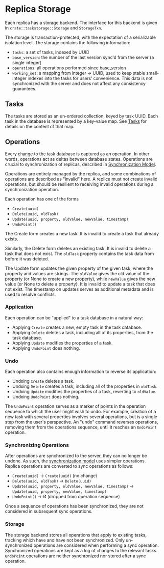 # Replica Storage

Each replica has a storage backend.
The interface for this backend is given in `crate::taskstorage::Storage` and `StorageTxn`.

The storage is transaction-protected, with the expectation of a serializable isolation level.
The storage contains the following information:

- `tasks`: a set of tasks, indexed by UUID
- `base_version`: the number of the last version sync'd from the server (a single integer)
- `operations`: all operations performed since base_version
- `working_set`: a mapping from integer -> UUID, used to keep stable small-integer indexes into the tasks for users' convenience.  This data is not synchronized with the server and does not affect any consistency guarantees.

## Tasks

The tasks are stored as an un-ordered collection, keyed by task UUID.
Each task in the database is represented by a key-value map.
See [Tasks](./tasks.md) for details on the content of that map.

## Operations

Every change to the task database is captured as an operation.
In other words, operations act as deltas between database states.
Operations are crucial to synchronization of replicas, described in [Synchronization Model](./sync-model.md).

Operations are entirely managed by the replica, and some combinations of operations are described as "invalid" here.
A replica must not create invalid operations, but should be resilient to receiving invalid operations during a synchronization operation.

Each operation has one of the forms 

 * `Create(uuid)`
 * `Delete(uuid, oldTask)`
 * `Update(uuid, property, oldValue, newValue, timestamp)`
 * `UndoPoint()`

The Create form creates a new task.
It is invalid to create a task that already exists.

Similarly, the Delete form deletes an existing task.
It is invalid to delete a task that does not exist.
The `oldTask` property contains the task data from before it was deleted.

The Update form updates the given property of the given task, where the property and values are strings.
The `oldValue` gives the old value of the property (or None to create a new property), while `newValue` gives the new value (or None to delete a property).
It is invalid to update a task that does not exist.
The timestamp on updates serves as additional metadata and is used to resolve conflicts.

### Application

Each operation can be "applied" to a task database in a natural way:

 * Applying `Create` creates a new, empty task in the task database.
 * Applying `Delete` deletes a task, including all of its properties, from the task database.
 * Applying `Update` modifies the properties of a task.
 * Applying `UndoPoint` does nothing.

### Undo

Each operation also contains enough information to reverse its application:

 * Undoing `Create` deletes a task.
 * Undoing `Delete` creates a task, including all of the properties in `oldTask`.
 * Undoing `Update` modifies the properties of a task, reverting to `oldValue`.
 * Undoing `UndoPoint` does nothing.

The `UndoPoint` operation serves as a marker of points in the operation sequence to which the user might wish to undo.
For example, creation of a new task with several properties involves several operations, but is a single step from the user's perspective.
An "undo" command reverses operations, removing them from the operations sequence, until it reaches an `UndoPoint` operation.

### Synchronizing Operations

After operations are synchronized to the server, they can no longer be undone.
As such, the [synchronization model](./sync-model.md) uses simpler operations.
Replica operations are converted to sync operations as follows:

 * `Create(uuid)` -> `Create(uuid)` (no change)
 * `Delete(uuid, oldTask)` -> `Delete(uuid)`
 * `Update(uuid, property, oldValue, newValue, timestamp)` -> `Update(uuid, property, newValue, timestamp)`
 * `UndoPoint()` -> Ø (dropped from operation sequence)

Once a sequence of operations has been synchronized, they are not considered in subsequent sync operations.

### Storage

The storage backend stores all operations that apply to existing tasks, tracking which have and have not been synchronized.
Only un-synchronized operations are considered when performing a sync operation.
Synchronized operations are kept as a log of changes to the relevant tasks.
`UndoPoint` operations are neither synchronized nor stored after a sync operation.
